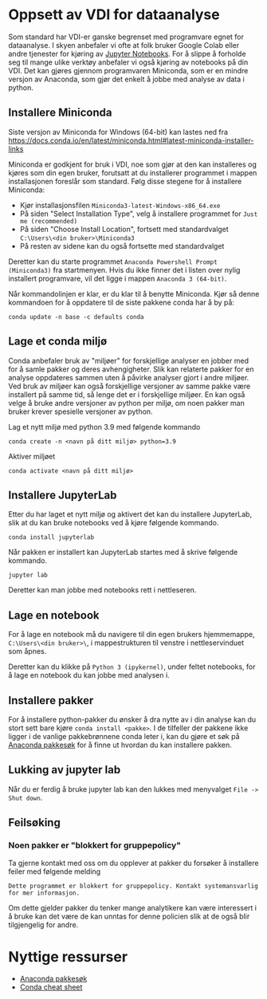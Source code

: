 # Oppsett av VDI for dataanalyse

Som standard har VDI-er ganske begrenset med programvare egnet for dataanalyse. I skyen anbefaler vi ofte at folk bruker Google Colab eller andre tjenester for kjøring av [Jupyter Notebooks](https://jupyter.org/). For å slippe å forholde seg til mange ulike verktøy anbefaler vi også kjøring av notebooks på din VDI. Det kan gjøres gjennom programvaren Miniconda, som er en mindre versjon av Anaconda, som gjør det enkelt å jobbe med analyse av data i python.

## Installere Miniconda

Siste versjon av Miniconda for Windows (64-bit) kan lastes ned fra https://docs.conda.io/en/latest/miniconda.html#latest-miniconda-installer-links

Miniconda er godkjent for bruk i VDI, noe som gjør at den kan installeres og kjøres som din egen bruker, forutsatt at du installerer programmet i mappen installasjonen foreslår som standard. Følg disse stegene for å installere Miniconda:

- Kjør installasjonsfilen `Miniconda3-latest-Windows-x86_64.exe`
- På siden "Select Installation Type", velg å installere programmet for `Just me (recommended)`
- På siden "Choose Install Location", fortsett med standardvalget `C:\Users\<din bruker>\Miniconda3`
- På resten av sidene kan du også fortsette med standardvalget

Deretter kan du starte programmet `Anaconda Powershell Prompt (Miniconda3)` fra startmenyen. Hvis du ikke finner det i listen over nylig installert programvare, vil det ligge i mappen `Anaconda 3 (64-bit)`.

Når kommandolinjen er klar, er du klar til å benytte Miniconda. Kjør så denne kommandoen for å oppdatere til de siste pakkene conda har å by på:

```
conda update -n base -c defaults conda
```

## Lage et conda miljø

Conda anbefaler bruk av "miljøer" for forskjellige analyser en jobber med for å samle pakker og deres avhengigheter. Slik kan relaterte pakker for en analyse oppdateres sammen uten å påvirke analyser gjort i andre miljøer. Ved bruk av miljøer kan også forskjellige versjoner av samme pakke være installert på samme tid, så lenge det er i forskjellige miljøer. En kan også velge å bruke andre versjoner av python per miljø, om noen pakker man bruker krever spesielle versjoner av python.

Lag et nytt miljø med python 3.9 med følgende kommando

```
conda create -n <navn på ditt miljø> python=3.9
```

Aktiver miljøet

```
conda activate <navn på ditt miljø>
```

## Installere JupyterLab

Etter du har laget et nytt miljø og aktivert det kan du installere JupyterLab, slik at du kan bruke notebooks ved å kjøre følgende kommando.

```
conda install jupyterlab
```

Når pakken er installert kan JupyterLab startes med å skrive følgende kommando.

```
jupyter lab
```

Deretter kan man jobbe med notebooks rett i nettleseren.

## Lage en notebook

For å lage en notebook må du navigere til din egen brukers hjemmemappe, `C:\Users\<din bruker>\`, i mappestrukturen til venstre i nettleservinduet som åpnes.

Deretter kan du klikke på `Python 3 (ipykernel)`, under feltet notebooks, for å lage en notebook du kan jobbe med analysen i.

## Installere pakker

For å installere python-pakker du ønsker å dra nytte av i din analyse kan du stort sett bare kjøre `conda install <pakke>`. I de tilfeller der pakkene ikke ligger i de vanlige pakkebrønnene conda leter i, kan du gjøre et søk på [Anaconda pakkesøk](https://anaconda.org/search?q=geopandas) for å finne ut hvordan du kan installere pakken.

## Lukking av jupyter lab

Når du er ferdig å bruke jupyter lab kan den lukkes med menyvalget `File -> Shut down`.

## Feilsøking

### Noen pakker er "blokkert for gruppepolicy"

Ta gjerne kontakt med oss om du opplever at pakker du forsøker å installere feiler med følgende melding

```
Dette programmet er blokkert for gruppepolicy. Kontakt systemansvarlig for mer informasjon.
```

Om dette gjelder pakker du tenker mange analytikere kan være interessert i å bruke kan det være de kan unntas for denne policien slik at de også blir tilgjengelig for andre.

# Nyttige ressurser

- [Anaconda pakkesøk](https://anaconda.org/search?q=)
- [Conda cheat sheet](https://conda.io/projects/conda/en/latest/user-guide/cheatsheet.html)
